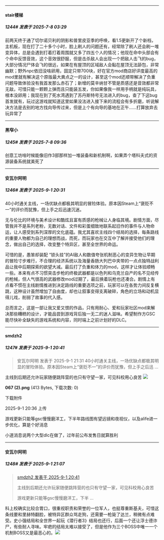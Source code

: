 ﻿
*****

####  stair楼梯  
##### 1244#       发表于 2025-7-8 03:29

前两天终于通了切尔诺贝利的阴影和普里皮亚季的呼唤，看1.5更新开了个新档，主机板，现在打了二十多个小时，脸上刷人的问题还有，经常除了刷人还会刷一堆变异体，总是会遇到打着打着周围就又多了四五个人的情况；他现在命中头部会有个命中反馈音效，这个音效很舒服，但是击杀敌人会出现一个把敌人击飞的bug，大部分情况尸体会飞的很远，如果在有屋顶的区域敌人会黏在屋顶无法舔包，非常幽默；野外npc依旧没啥卵用，固定只带700块，好在官方mod商店好评度最高的mod里就有解决这个原版最大粪点之一的设计，甚至这个mod还顺带解决了负重问题导致体验没有我首发那么赤石了；新增的莫辛纳甘不管是质感还是音效都非常无敌，可惜只能一颗颗上弹而且只能装五发，你如果像我一样用手柄就是纯玩具，根本没卵用；我现在到了死水湾遇到了苏丹斯特号无法进入的bug，查了下这bug首发就有，玩过这游戏就知道这里如果没法进入接下来的流程会有多折磨，听说解决方法是去别的地方找向导传过来，但是上个有向导的基地在正午……打算放弃去玩异常了

*****

####  黑窄小  
##### 1245#       发表于 2025-7-8 09:36

创意工坊啥时候能像旧作3部那样加一堆装备和新机制啊，如果弄个塔科夫式的资源装备系统就美死了

*****

####  安瓦尔阿明  
##### 1246#       发表于 2025-9-1 20:31

40小时通关主线，一场优缺点都极其明显的冒险体验。原本因Steam上“褒贬不一”的评价而犹豫，但上手之后迅速沉迷。

无与伦比的环境与美术设计和酷炫且富有质感的枪械让人身临其境。剧情方面，尽管我并不是系列老粉，无数对话、文件和彩蛋细致地联系起旧作的事件与人物命运，让人感受到系列深厚的文化底蕴。我尤其喜欢主线四个结局的选择，每条路线的重要人物都为自己的理想而战，而死，而玩家也在交互中了解并接受他们的理念，做出自己的选择，改变整个特异区，甚至全世界的命运。

可惜的是，愚笨却装配 “锁头挂”的AI敌人和数值夸张机制恶心的变异生物让早期的冒险寸步难行，不合理的经济系统以及海量香肠大列巴中夹带的一点点独特战利品让我中后期探索的欲望大减。最后打了负重和体力的mod，这样才让体验顺畅一些。本来有点不习惯突击步枪的终极武器都是以色列和乌克兰自产的名不见经传的枪械，但人气很高的武器修改mod过期了，最后换着玩枪也还凑合。剧情上有点看不惯在主线剧情推进到决定路线的重要选项之前，玩家可以在各势力间反复横跳，这种设计虽然增加了自由度，却也让叙事变得支离破碎，角色的立场和动机显得儿戏，削弱了故事的代入感。

总而言之，这是一部让我又爱又恨的作品，只有用耐心、爱和玩家社区mod来解决那些糟糕的设计，才能品尝到游戏背后独一无二的迷人滋味。希望制作方GSC能尽快补全缺失的游戏系统和内容，同时端上之前计划好的DLC。


*****

####  smdzh2  
##### 1247#       发表于 2025-9-1 20:41

<blockquote>安瓦尔阿明 发表于 2025-9-1 21:31
40小时通关主线，一场优缺点都极其明显的冒险体验。原本因Steam上“褒贬不一”的评价而犹豫，但上手之后迅 ...</blockquote>
主线到后期还允许玩家随便跳阵营的也只有守望一家，可见科校用心良苦

<img src="https://img.stage1st.com/forum/202509/01/213619eh2ft7hzcuusxg7w.png" referrerpolicy="no-referrer">

<strong>067 (2).png</strong> (413 Bytes, 下载次数: 0)

下载附件

2025-9-1 20:36 上传

游戏更新只能等gsc慢慢磨洋工，下半年路线图有望远镜和夜视仪，以及alife进一步优化，算是个好消息

小道消息说两个大型dlc在做了，过年前公布发售日就算胜利


*****

####  安瓦尔阿明  
##### 1248#       发表于 2025-9-1 21:07

<blockquote><a href="httphttps://stage1st.com/2b/forum.php?mod=redirect&amp;goto=findpost&amp;pid=68354061&amp;ptid=2009743" target="_blank">smdzh2 发表于 2025-9-1 20:41</a>

主线到后期还允许玩家随便跳阵营的也只有守望一家，可见科校用心良苦

游戏更新只能等gsc慢慢磨洋工，下半 ...</blockquote>
科上校确实比较合胃口，很重视职责和荣誉的一位军人，也挺尊重斯基夫，可惜这条线要和里赫特翻脸，被特异区群众骂走狗，还需要一枪毙了达兰，稍微有点难受。史小强结局和全世界一起玩《潜行者3》结局也还行，后面一个还让浮士德诈尸，有些耐人寻味。牢疤的结局太难以接受了，但是他作为三个BOSS中唯一一个机制BOSS又是最恶心的。<img src="https://static.stage1st.com/image/smiley/face2017/003.png" referrerpolicy="no-referrer">


